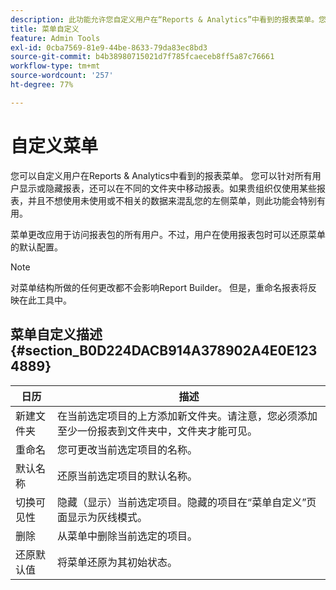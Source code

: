 ```yaml
---
description: 此功能允许您自定义用户在“Reports & Analytics”中看到的报表菜单。您可以针对所有用户显示或隐藏报表，还可以在不同的文件夹中移动报表。如果您的组织仅使用特定报表，并且不希望让未使用的或者不相关的数据来填充您的左侧菜单，则此功能尤为适用。
title: 菜单自定义
feature: Admin Tools
exl-id: 0cba7569-81e9-44be-8633-79da83ec8bd3
source-git-commit: b4b38980715021d7f785fcaeceb8ff5a87c76661
workflow-type: tm+mt
source-wordcount: '257'
ht-degree: 77%

---
```


# 自定义菜单

您可以自定义用户在Reports &amp; Analytics中看到的报表菜单。 您可以针对所有用户显示或隐藏报表，还可以在不同的文件夹中移动报表。如果贵组织仅使用某些报表，并且不想使用未使用或不相关的数据来混乱您的左侧菜单，则此功能会特别有用。

菜单更改应用于访问报表包的所有用户。不过，用户在使用报表包时可以还原菜单的默认配置。

>[!NOTE]
>
>对菜单结构所做的任何更改都不会影响Report Builder。 但是，重命名报表将反映在此工具中。

## 菜单自定义描述 {#section_B0D224DACB914A378902A4E0E1234889}

| 日历 | 描述 |
|--- |--- |
| 新建文件夹 | 在当前选定项目的上方添加新文件夹。请注意，您必须添加至少一份报表到文件夹中，文件夹才能可见。 |
| 重命名 | 您可更改当前选定项目的名称。 |
| 默认名称 | 还原当前选定项目的默认名称。 |
| 切换可见性 | 隐藏（显示）当前选定项目。隐藏的项目在“菜单自定义”页面显示为灰线模式。 |
| 删除 | 从菜单中删除当前选定的项目。 |
| 还原默认值 | 将菜单还原为其初始状态。 |
